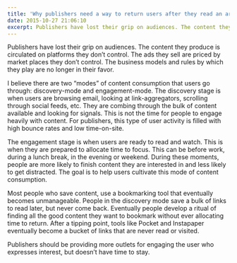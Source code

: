 ```yaml
---
title: 'Why publishers need a way to return users after they read an article'
date: 2015-10-27 21:06:10
excerpt: Publishers have lost their grip on audiences. The content they produce is circulated on platforms they don’t control. The ads they sell are priced by market places they don’t control. The business models and rules by which they play are no longer in their favor.
---
```


Publishers have lost their grip on audiences. The content they produce is circulated on platforms they don’t control. The ads they sell are priced by market places they don’t control. The business models and rules by which they play are no longer in their favor.

I believe there are two “modes” of content consumption that users go through: discovery-mode and engagement-mode. The discovery stage is when users are browsing email, looking at link-aggregators, scrolling through social feeds, etc. They are combing through the bulk of content available and looking for signals. This is not the time for people to engage heavily with content. For publishers, this type of user activity is filled with high bounce rates and low time-on-site.

The engagement stage is when users are ready to read and watch. This is when they are prepared to allocate time to focus. This can be before work, during a lunch break, in the evening or weekend. During these moments, people are more likely to finish content they are interested in and less likely to get distracted. The goal is to help users cultivate this mode of content consumption.

Most people who save content, use a bookmarking tool that eventually becomes unmanageable. People in the discovery mode save a bulk of links to read later, but never come back. Eventually people develop a ritual of finding all the good content they want to bookmark without ever allocating time to return. After a tipping point, tools like Pocket and Instapaper eventually become a bucket of links that are never read or visited.

Publishers should be providing more outlets for engaging the user who expresses interest, but doesn’t have time to stay.